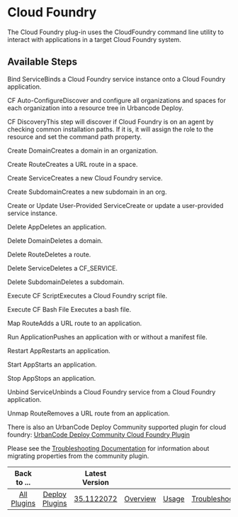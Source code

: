 
Cloud Foundry
=============


The Cloud Foundry plug-in uses the CloudFoundry command line utility to interact with applications in a target Cloud Foundry system.



Available Steps
---------------


Bind ServiceBinds a Cloud Foundry service instance onto a Cloud Foundry application.


CF Auto-ConfigureDiscover and configure all organizations and spaces for each organization into a resource tree in Urbancode Deploy.


CF DiscoveryThis step will discover if Cloud Foundry is on an agent by checking common installation paths. If it is, it will assign the role to the resource and set the command path property.


Create DomainCreates a domain in an organization.


Create RouteCreates a URL route in a space.


Create ServiceCreates a new Cloud Foundry service.


Create SubdomainCreates a new subdomain in an org.


Create or Update User-Provided ServiceCreate or update a user-provided service instance.


Delete AppDeletes an application.


Delete DomainDeletes a domain.


Delete RouteDeletes a route.


Delete ServiceDeletes a CF\_SERVICE.


Delete SubdomainDeletes a subdomain.


Execute CF ScriptExecutes a Cloud Foundry script file.


Execute CF Bash File Executes a bash file.


Map RouteAdds a URL route to an application.


Run ApplicationPushes an application with or without a manifest file.


Restart AppRestarts an application.


Start AppStarts an application.


Stop AppStops an application.


Unbind ServiceUnbinds a Cloud Foundry service from a Cloud Foundry application.


Unmap RouteRemoves a URL route from an application.



There is also an UrbanCode Deploy Community supported plugin for cloud foundry: [UrbanCode Deploy Community Cloud Foundry Plugin](https://github.com/IBM-UrbanCode/Cloud-Foundry-UCD)


Please see the [Troubleshooting Documentation](https://developer.ibm.com/urbancode/plugindoc/ibmucd/cloud-foundry/14-2/troubleshooting/) for information about migrating properties from the community plugin.




|Back to ...||Latest Version||||||
| :---: | :---: | :---: | :---: | :---: | :---: | :---: | :---: |
|[All Plugins](../../index.md)|[Deploy Plugins](../README.md)|[35.1122072](https://raw.githubusercontent.com/UrbanCode/IBM-UCD-PLUGINS/main/files/cloud-foundry/cloud-foundry-35.1122072.zip)|[Overview](overview.md)|[Usage](usage.md)|[Troubleshooting](troubleshooting.md)|[Steps](steps.md)|[Downloads](downloads.md)|
